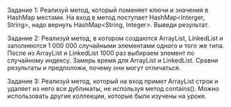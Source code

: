 Задание 1: Реализуй метод, который поменяет ключи и значения в HashMap местами. На вход в метод поступает HashMap<Interger, String>, надо вернуть HashMap<String, Integer>. Выведи результат.

Задание 2: Реализуй метод, в котором создаются ArrayList, LinkedList и заполняются 1 000 000 случайными элементами одного и того же типа. После из ArrayList и LinkedList 
1000 раз выбираем элемент по случайному индексу. Замерь время для ArrayList и LinkedList. Сравни результаты и предположи, почему они могут отличаться.

Задание 3: Реализуй метод, который на вход примет ArrayList строк и удаляет из него все дубликаты, не используя метод contains(). 
Можно использовать другие коллекции, которые были изучены на уроке.
